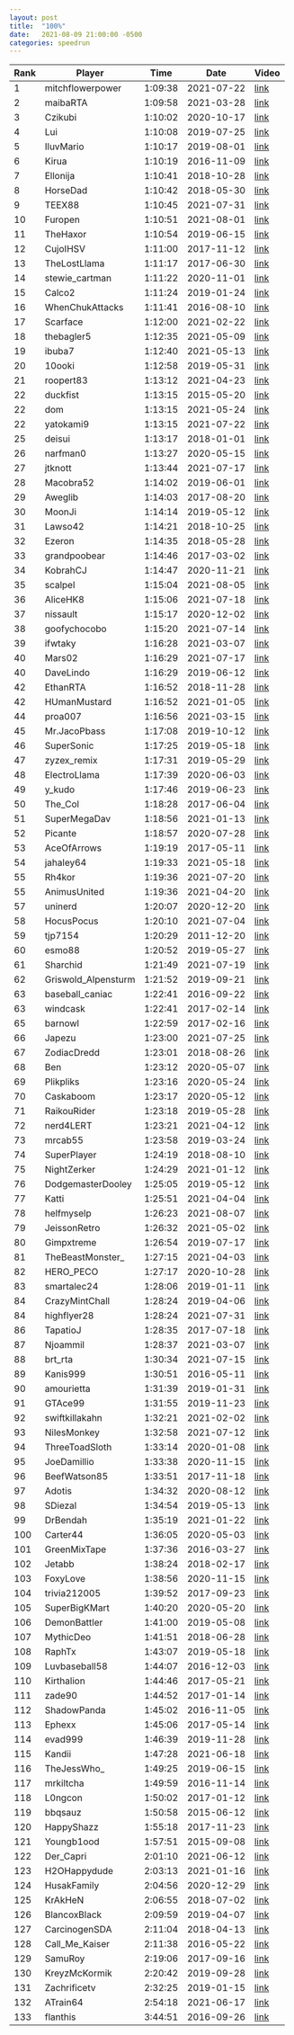 ```yaml
---
layout: post
title:  "100%"
date:   2021-08-09 21:00:00 -0500
categories: speedrun
---
```


| Rank | Player | Time | Date | Video |
 ---- | ------ | ---- | ---- | ----- 
| 1 | mitchflowerpower | 1:09:38 | 2021-07-22 | [link](https://www.twitch.tv/videos/1098719103) |
| 2 | maibaRTA | 1:09:58 | 2021-03-28 | [link](https://www.twitch.tv/videos/966324584) |
| 3 | Czikubi | 1:10:02 | 2020-10-17 | [link](https://www.twitch.tv/videos/772939467) |
| 4 | Lui | 1:10:08 | 2019-07-25 | [link](https://youtu.be/63GupNaL1N4) |
| 5 | IluvMario | 1:10:17 | 2019-08-01 | [link](https://www.twitch.tv/videos/461229907) |
| 6 | Kirua | 1:10:19 | 2016-11-09 | [link](https://www.twitch.tv/kirua/v/99983039) |
| 7 | Ellonija | 1:10:41 | 2018-10-28 | [link](https://www.twitch.tv/videos/328102466) |
| 8 | HorseDad | 1:10:42 | 2018-05-30 | [link](https://www.twitch.tv/videos/267501849) |
| 9 | TEEX88 | 1:10:45 | 2021-07-31 | [link](https://www.twitch.tv/videos/1104390727) |
| 10 | Furopen | 1:10:51 | 2021-08-01 | [link](https://youtu.be/JvxBgddkmeg) |
| 11 | TheHaxor | 1:10:54 | 2019-06-15 | [link](https://youtu.be/Ter4OulKNyU) |
| 12 | CujoIHSV | 1:11:00 | 2017-11-12 | [link](https://www.twitch.tv/videos/200890385) |
| 13 | TheLostLlama | 1:11:17 | 2017-06-30 | [link](https://www.twitch.tv/videos/155687313) |
| 14 | stewie_cartman | 1:11:22 | 2020-11-01 | [link](https://www.twitch.tv/videos/789375411) |
| 15 | Calco2 | 1:11:24 | 2019-01-24 | [link](https://www.twitch.tv/videos/369162626) |
| 16 | WhenChukAttacks | 1:11:41 | 2016-08-10 | [link](https://www.twitch.tv/whenchukattacks/v/82939357) |
| 17 | Scarface | 1:12:00 | 2021-02-22 | [link](https://youtu.be/xvDJyTuQwGc) |
| 18 | thebagler5 | 1:12:35 | 2021-05-09 | [link](https://www.twitch.tv/videos/1022780225) |
| 19 | ibuba7 | 1:12:40 | 2021-05-13 | [link](https://www.youtube.com/watch?v=9CZgVU7h638&ab_channel=iBuba7) |
| 20 | 10ooki | 1:12:58 | 2019-05-31 | [link](https://youtu.be/1V9Mzjb1ouA) |
| 21 | roopert83 | 1:13:12 | 2021-04-23 | [link](https://www.youtube.com/watch?v=h2-7AV7yz6Y) |
| 22 | duckfist | 1:13:15 | 2015-05-20 | [link](http://www.twitch.tv/duckfist/c/6719980) |
| 22 | dom | 1:13:15 | 2021-05-24 | [link](https://www.twitch.tv/videos/1033936525) |
| 22 | yatokami9 | 1:13:15 | 2021-07-22 | [link](https://www.twitch.tv/videos/1095593435) |
| 25 | deisui | 1:13:17 | 2018-01-01 | [link](https://www.twitch.tv/videos/214633304) |
| 26 | narfman0 | 1:13:27 | 2020-05-15 | [link](https://www.twitch.tv/videos/621460848) |
| 27 | jtknott | 1:13:44 | 2021-07-17 | [link](https://youtu.be/0Zz61rLLVhI) |
| 28 | Macobra52 | 1:14:02 | 2019-06-01 | [link](https://www.twitch.tv/videos/433184476) |
| 29 | Aweglib | 1:14:03 | 2017-08-20 | [link](https://www.twitch.tv/videos/171356287) |
| 30 | MoonJi | 1:14:14 | 2019-05-12 | [link](https://www.youtube.com/watch?v=psBErgja5sQ&t=2280s) |
| 31 | Lawso42 | 1:14:21 | 2018-10-25 | [link](https://www.twitch.tv/videos/327463461) |
| 32 | Ezeron | 1:14:35 | 2018-05-28 | [link](https://www.twitch.tv/videos/266601604) |
| 33 | grandpoobear | 1:14:46 | 2017-03-02 | [link](https://www.twitch.tv/videos/125729035) |
| 34 | KobrahCJ | 1:14:47 | 2020-11-21 | [link](https://www.youtube.com/watch?v=ALEbn_R1lOA) |
| 35 | scalpel | 1:15:04 | 2021-08-05 | [link](https://www.youtube.com/watch?v=x8hyFmuHilw) |
| 36 | AliceHK8 | 1:15:06 | 2021-07-18 | [link](https://www.twitch.tv/videos/1090530926) |
| 37 | nissault | 1:15:17 | 2020-12-02 | [link](https://www.twitch.tv/videos/823923136) |
| 38 | goofychocobo | 1:15:20 | 2021-07-14 | [link](https://www.youtube.com/watch?v=qLr4tNc494Q) |
| 39 | ifwtaky | 1:16:28 | 2021-03-07 | [link](https://www.twitch.tv/videos/940826196) |
| 40 | Mars02 | 1:16:29 | 2021-07-17 | [link](https://www.youtube.com/watch?v=v5VBYLqPtm4) |
| 40 | DaveLindo | 1:16:29 | 2019-06-12 | [link](https://www.twitch.tv/videos/438075124) |
| 42 | EthanRTA | 1:16:52 | 2018-11-28 | [link](https://www.twitch.tv/videos/342014009) |
| 42 | HUmanMustard | 1:16:52 | 2021-01-05 | [link](https://www.twitch.tv/videos/861929579) |
| 44 | proa007 | 1:16:56 | 2021-03-15 | [link](https://www.youtube.com/watch?v=TISoXkX2ZUo) |
| 45 | Mr.JacoPbass | 1:17:08 | 2019-10-12 | [link](https://youtu.be/uljTXNDyrlw) |
| 46 | SuperSonic | 1:17:25 | 2019-05-18 | [link](https://www.twitch.tv/videos/427089381) |
| 47 | zyzex_remix | 1:17:31 | 2019-05-29 | [link](https://www.twitch.tv/videos/431659123) |
| 48 | ElectroLlama | 1:17:39 | 2020-06-03 | [link](https://www.twitch.tv/videos/639861267) |
| 49 | y_kudo | 1:17:46 | 2019-06-23 | [link](https://youtu.be/SQVJquelDTA) |
| 50 | The_Col | 1:18:28 | 2017-06-04 | [link](https://youtu.be/5FGshbrXiBs) |
| 51 | SuperMegaDav | 1:18:56 | 2021-01-13 | [link](https://www.twitch.tv/videos/872733449) |
| 52 | Picante | 1:18:57 | 2020-07-28 | [link](https://www.youtube.com/watch?v=guOMlLZWEt0) |
| 53 | AceOfArrows | 1:19:19 | 2017-05-11 | [link](https://www.twitch.tv/videos/141960570) |
| 54 | jahaley64 | 1:19:33 | 2021-05-18 | [link](https://www.twitch.tv/videos/1027586838) |
| 55 | Rh4kor | 1:19:36 | 2021-07-20 | [link](https://www.twitch.tv/videos/1092659665) |
| 55 | AnimusUnited | 1:19:36 | 2021-04-20 | [link](https://www.twitch.tv/videos/994502350) |
| 57 | uninerd | 1:20:07 | 2020-12-20 | [link](https://www.twitch.tv/videos/844596502) |
| 58 | HocusPocus | 1:20:10 | 2021-07-04 | [link](https://www.twitch.tv/videos/1075821538) |
| 59 | tjp7154 | 1:20:29 | 2011-12-20 | [link](https://www.youtube.com/watch?v=avNd16l6LqM) |
| 60 | esmo88 | 1:20:52 | 2019-05-27 | [link](https://www.twitch.tv/videos/430790913) |
| 61 | Sharchid | 1:21:49 | 2021-07-19 | [link](https://www.twitch.tv/videos/1092194966) |
| 62 | Griswold_Alpensturm | 1:21:52 | 2019-09-21 | [link](https://www.twitch.tv/videos/484544796) |
| 63 | baseball_caniac | 1:22:41 | 2016-09-22 | [link](https://youtu.be/KD2GjIidYYk) |
| 63 | windcask | 1:22:41 | 2017-02-14 | [link](https://www.twitch.tv/videos/121974868) |
| 65 | barnowl | 1:22:59 | 2017-02-16 | [link](https://www.twitch.tv/videos/122510452) |
| 66 | Japezu | 1:23:00 | 2021-07-25 | [link](https://www.twitch.tv/videos/1097706098) |
| 67 | ZodiacDredd | 1:23:01 | 2018-08-26 | [link](https://www.twitch.tv/videos/301988394) |
| 68 | Ben | 1:23:12 | 2020-05-07 | [link](https://youtu.be/o47EMXJf7qI) |
| 69 | Plikpliks | 1:23:16 | 2020-05-24 | [link](https://youtu.be/UYdHo3xpGGw) |
| 70 | Caskaboom | 1:23:17 | 2020-05-12 | [link](https://www.twitch.tv/videos/619047248) |
| 71 | RaikouRider | 1:23:18 | 2019-05-28 | [link](https://www.twitch.tv/videos/431416134) |
| 72 | nerd4LERT | 1:23:21 | 2021-04-12 | [link](https://www.youtube.com/watch?v=na_rZzcKeIA) |
| 73 | mrcab55 | 1:23:58 | 2019-03-24 | [link](https://www.youtube.com/watch?v=riGP7VbSGQg) |
| 74 | SuperPlayer | 1:24:19 | 2018-08-10 | [link](https://www.youtube.com/watch?v=0ERLsZS5E_k) |
| 75 | NightZerker | 1:24:29 | 2021-01-12 | [link](https://www.twitch.tv/videos/871569380) |
| 76 | DodgemasterDooley | 1:25:05 | 2019-05-12 | [link](https://www.twitch.tv/videos/423797942) |
| 77 | Katti | 1:25:51 | 2021-04-04 | [link](https://www.twitch.tv/videos/974988186) |
| 78 | helfmyselp | 1:26:23 | 2021-08-07 | [link](https://www.twitch.tv/videos/1111444113) |
| 79 | JeissonRetro | 1:26:32 | 2021-05-02 | [link](https://www.youtube.com/watch?v=vGnyFjO8bk4) |
| 80 | Gimpxtreme | 1:26:54 | 2019-07-17 | [link](https://www.twitch.tv/videos/454179739) |
| 81 | TheBeastMonster_ | 1:27:15 | 2021-04-03 | [link](https://www.twitch.tv/videos/975088684) |
| 82 | HERO_PECO | 1:27:17 | 2020-10-28 | [link](https://www.youtube.com/watch?v=ouqCYpfLmWU) |
| 83 | smartalec24 | 1:28:06 | 2019-01-11 | [link](https://www.twitch.tv/videos/362598600) |
| 84 | CrazyMintChall | 1:28:24 | 2019-04-06 | [link](https://www.twitch.tv/videos/407455185) |
| 84 | highflyer28 | 1:28:24 | 2021-07-31 | [link](https://youtu.be/NQf9yC6Rvbg) |
| 86 | TapatioJ | 1:28:35 | 2017-07-18 | [link](https://www.twitch.tv/videos/159977771) |
| 87 | Njoammil | 1:28:37 | 2021-03-07 | [link](https://www.twitch.tv/videos/940976025) |
| 88 | brt_rta | 1:30:34 | 2021-07-15 | [link](https://www.twitch.tv/videos/1087484790) |
| 89 | Kanis999 | 1:30:51 | 2016-05-11 | [link](https://www.twitch.tv/kanis999/v/66223300) |
| 90 | amourietta | 1:31:39 | 2019-01-31 | [link](https://www.twitch.tv/videos/372979961) |
| 91 | GTAce99 | 1:31:55 | 2019-11-23 | [link](https://youtu.be/BEiZ-fjgHmA) |
| 92 | swiftkillakahn | 1:32:21 | 2021-02-02 | [link](https://www.twitch.tv/videos/897831995) |
| 93 | NilesMonkey | 1:32:58 | 2021-07-12 | [link](https://www.youtube.com/watch?v=JITa4UbTYLo) |
| 94 | ThreeToadSloth | 1:33:14 | 2020-01-08 | [link](https://youtu.be/KG0i6xnB1J8) |
| 95 | JoeDamillio | 1:33:38 | 2020-11-15 | [link](https://www.twitch.tv/videos/806914838) |
| 96 | BeefWatson85 | 1:33:51 | 2017-11-18 | [link](https://www.youtube.com/watch?v=9OQcc2RXRo0&t=4s) |
| 97 | Adotis | 1:34:32 | 2020-08-12 | [link](https://www.twitch.tv/videos/709361647) |
| 98 | SDiezal | 1:34:54 | 2019-05-13 | [link](https://www.twitch.tv/videos/424352247) |
| 99 | DrBendah | 1:35:19 | 2021-01-22 | [link](https://www.twitch.tv/videos/883298766) |
| 100 | Carter44 | 1:36:05 | 2020-05-03 | [link](https://youtu.be/kR-TxvvV_fo) |
| 101 | GreenMixTape | 1:37:36 | 2016-03-27 | [link](https://www.youtube.com/watch?v=ypHDaJiEnUw) |
| 102 | Jetabb | 1:38:24 | 2018-02-17 | [link](https://www.twitch.tv/videos/230423533) |
| 103 | FoxyLove | 1:38:56 | 2020-11-15 | [link](https://www.youtube.com/watch?v=cn3kx68WuNI) |
| 104 | trivia212005 | 1:39:52 | 2017-09-23 | [link](https://www.facebook.com/jared.e.oswald/videos/1553055384759761/) |
| 105 | SuperBigKMart | 1:40:20 | 2020-05-20 | [link](https://www.twitch.tv/videos/627264274) |
| 106 | DemonBattler | 1:41:00 | 2019-05-08 | [link](https://www.twitch.tv/videos/422198875) |
| 107 | MythicDeo | 1:41:51 | 2018-06-28 | [link](https://www.twitch.tv/videos/278759482) |
| 108 | RaphTx | 1:43:07 | 2019-05-18 | [link](https://youtu.be/mOh6lVCWjeM) |
| 109 | Luvbaseball58 | 1:44:07 | 2016-12-03 | [link](https://m.youtube.com/watch?v=Ns6QAqsK3z8) |
| 110 | Kirthalion | 1:44:46 | 2017-05-21 | [link](https://www.twitch.tv/videos/145942690) |
| 111 | zade90 | 1:44:52 | 2017-01-14 | [link](https://www.twitch.tv/zade90/v/114341730) |
| 112 | ShadowPanda | 1:45:02 | 2016-11-05 | [link](https://www.twitch.tv/shadowpanda__/v/99191742) |
| 113 | Ephexx | 1:45:06 | 2017-05-14 | [link](https://www.twitch.tv/videos/143159778) |
| 114 | evad999 | 1:46:39 | 2019-11-28 | [link](https://www.twitch.tv/videos/514435084) |
| 115 | Kandii | 1:47:28 | 2021-06-18 | [link](https://www.twitch.tv/videos/1059846185) |
| 116 | TheJessWho_ | 1:49:25 | 2019-06-15 | [link](https://www.twitch.tv/videos/439470465) |
| 117 | mrkiltcha | 1:49:59 | 2016-11-14 | [link](https://youtu.be/xxLL09gn1SM) |
| 118 | L0ngcon | 1:50:02 | 2017-01-12 | [link](https://www.twitch.tv/l0ngcon/v/114118836) |
| 119 | bbqsauz | 1:50:58 | 2015-06-12 | [link](http://www.twitch.tv/bbqsauz/c/6834955) |
| 120 | HappyShazz | 1:55:18 | 2017-11-23 | [link](https://www.twitch.tv/videos/203529330) |
| 121 | Youngb1ood | 1:57:51 | 2015-09-08 | [link](http://www.twitch.tv/youngb1ood/v/15199623) |
| 122 | Der_Capri | 2:01:10 | 2021-06-12 | [link](https://youtu.be/UV62QgmP2Ao) |
| 123 | H2OHappydude | 2:03:13 | 2021-01-16 | [link](https://www.twitch.tv/videos/875585761) |
| 124 | HusakFamily | 2:04:56 | 2020-12-29 | [link](https://www.twitch.tv/videos/854659307) |
| 125 | KrAkHeN | 2:06:55 | 2018-07-02 | [link](https://www.twitch.tv/videos/280078593) |
| 126 | BlancoxBlack | 2:09:59 | 2019-04-07 | [link](https://youtu.be/5oTsNQbBsUs) |
| 127 | CarcinogenSDA | 2:11:04 | 2018-04-13 | [link](https://www.youtube.com/watch?v=a_STcgOYx0c) |
| 128 | Call_Me_Kaiser | 2:11:38 | 2016-05-22 | [link](https://www.twitch.tv/videos/67987373) |
| 129 | SamuRoy | 2:19:06 | 2017-09-16 | [link](https://www.youtube.com/watch?v=GmYWRXhCycg) |
| 130 | KreyzMcKormik | 2:20:42 | 2019-09-28 | [link](https://youtu.be/dx70_dnAuLM) |
| 131 | Zachrificetv | 2:32:25 | 2019-01-15 | [link](https://www.twitch.tv/videos/364622232) |
| 132 | ATrain64 | 2:54:18 | 2021-06-17 | [link](https://www.twitch.tv/videos/1057867764) |
| 133 | flanthis | 3:44:51 | 2016-09-26 | [link](https://www.twitch.tv/flanthis/v/91419333) |